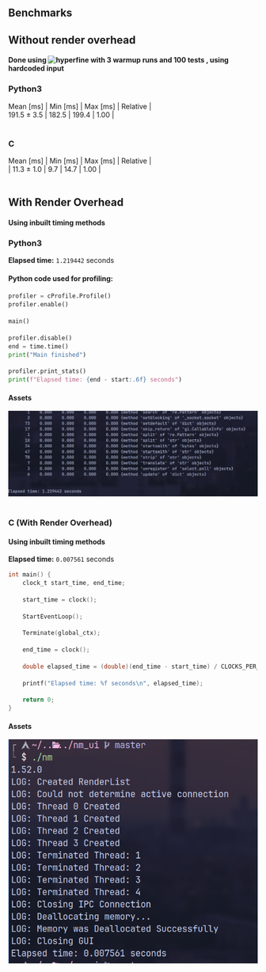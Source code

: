 ## Benchmarks 
## Without render overhead
#### Done using ![hyperfine](https://github.com/sharkdp/hyperfine) with 3 warmup runs and 100 tests , using hardcoded input </br>

### Python3  </br>

 Mean [ms]   | Min [ms] | Max [ms] | Relative |</br>
 191.5 ± 3.5 | 182.5 | 199.4 | 1.00 |</br></br>
### C </br>
 Mean [ms] | Min [ms] | Max [ms] | Relative |</br>
| 11.3 ± 1.0 | 9.7 | 14.7 | 1.00 | </br></br>

## With Render Overhead
#### Using inbuilt timing methods</br>

### Python3

**Elapsed time:** `1.219442` seconds  

#### Python code used for profiling:
```python
profiler = cProfile.Profile()
profiler.enable()

main()

profiler.disable()
end = time.time()
print("Main finished")

profiler.print_stats()
print(f"Elapsed time: {end - start:.6f} seconds")
```
#### Assets
![python](./assets/python.png)
</br> </br>
### C (With Render Overhead)
#### Using inbuilt timing methods  
**Elapsed time:** `0.007561` seconds

```c
int main() {
    clock_t start_time, end_time;

    start_time = clock();

    StartEventLoop();

    Terminate(global_ctx);

    end_time = clock();

    double elapsed_time = (double)(end_time - start_time) / CLOCKS_PER_SEC;

    printf("Elapsed time: %f seconds\n", elapsed_time);

    return 0;
}

```

#### Assets
![c](./assets/c.png)
</br> </br>
